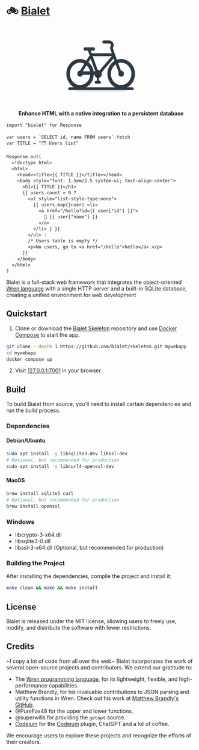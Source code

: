 # 🚲 [Bialet](https://bialet.dev)

<p align="center">
  <a href="https://bialet.dev">
    <img src="docs/_static/logo.png" alt="" width="200" />
  </a>
</p>
<p align="center">
  <strong>Enhance HTML with a native integration to a persistent database</strong>
</p>

```wren
import "bialet" for Response

var users = `SELECT id, name FROM users`.fetch
var TITLE = "🗂️ Users list"

Response.out(
  <!doctype html>
  <html>
    <head><title>{{ TITLE }}</title></head>
    <body style="font: 1.5em/2.5 system-ui; text-align:center">
      <h1>{{ TITLE }}</h1>
      {{ users.count > 0 ?
        <ul style="list-style-type:none">
          {{ users.map{|user| <li>
            <a href="/hello?id={{ user["id"] }}">
              👋 {{ user["name"] }}
            </a>
          </li> } }}
        </ul> :
        /* Users table is empty */
        <p>No users, go to <a href="/hello">hello</a>.</p>
      }}
    </body>
  </html>
)
```

Bialet is a full-stack web framework that integrates the object-oriented [Wren language](https://wren.io) with a single HTTP server and a built-in SQLite database, creating a unified environment for web development

## Quickstart

1. Clone or download the [Bialet Skeleton](https://github.com/bialet/skeleton) repository and use [Docker Compose](https://docs.docker.com/compose/) to start the app.

```bash
git clone --depth 1 https://github.com/bialet/skeleton.git mywebapp
cd mywebapp
docker compose up
```

2. Visit [127.0.0.1:7001](http://127.0.0.1:7001) in your browser.

## Build

To build Bialet from source, you'll need to install certain dependencies and run the build process.

### Dependencies

#### Debian/Ubuntu

```bash
sudo apt install -y libsqlite3-dev libssl-dev 
# Optional, but recommended for production
sudo apt install -y libcurl4-openssl-dev
```

#### MacOS

```bash
brew install sqlite3 curl
# Optional, but recommended for production
brew install openssl
```

### Windows

* libcrypto-3-x64.dll
* libsqlite3-0.dll
* libssl-3-x64.dll (Optional, but recommended for production)

### Building the Project

After installing the dependencies, compile the project and install it:

```bash
make clean && make && make install
```
## License

Bialet is released under the MIT license, allowing users to freely use, modify, and distribute the software with fewer restrictions.

## Credits

~I copy a lot of code from all over the web~
Bialet incorporates the work of several open-source projects and contributors. We extend our gratitude to:

- The [Wren programming language](https://wren.io), for its lightweight, flexible, and high-performance capabilities.
- Matthew Brandly, for his invaluable contributions to JSON parsing and utility functions in Wren. Check out his work at [Matthew Brandly's GitHub](https://github.com/brandly/wren-json).
- @PureFox48 for the upper and lower functions.
- @superwills for providing the `getopt` source.
- [Codeium](https://github.com/codeium) for the [Codeium](https://codeium.com) plugin, ChatGPT and a lot of coffee.

We encourage users to explore these projects and recognize the efforts of their creators.
